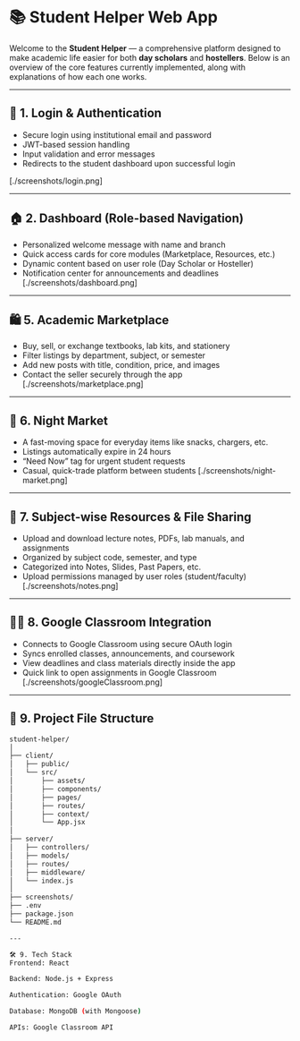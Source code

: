 # 📚 Student Helper Web App

Welcome to the **Student Helper** — a comprehensive platform designed to make academic life easier for both **day scholars** and **hostellers**. Below is an overview of the core features currently implemented, along with explanations of how each one works.

---

## 🔐 1. Login & Authentication

- Secure login using institutional email and password  
- JWT-based session handling  
- Input validation and error messages  
- Redirects to the student dashboard upon successful login

[./screenshots/login.png]

---

## 🏠 2. Dashboard (Role-based Navigation)

- Personalized welcome message with name and branch  
- Quick access cards for core modules (Marketplace, Resources, etc.)  
- Dynamic content based on user role (Day Scholar or Hosteller)  
- Notification center for announcements and deadlines
[./screenshots/dashboard.png]
---


## 🛍️ 5. Academic Marketplace

- Buy, sell, or exchange textbooks, lab kits, and stationery  
- Filter listings by department, subject, or semester  
- Add new posts with title, condition, price, and images  
- Contact the seller securely through the app
[./screenshots/marketplace.png]
---

## 🌙 6. Night Market

- A fast-moving space for everyday items like snacks, chargers, etc.  
- Listings automatically expire in 24 hours  
- “Need Now” tag for urgent student requests  
- Casual, quick-trade platform between students
[./screenshots/night-market.png]
---

## 📂 7. Subject-wise Resources & File Sharing

- Upload and download lecture notes, PDFs, lab manuals, and assignments  
- Organized by subject code, semester, and type  
- Categorized into Notes, Slides, Past Papers, etc.  
- Upload permissions managed by user roles (student/faculty)
[./screenshots/notes.png]
---

## 🧑‍🏫 8. Google Classroom Integration

- Connects to Google Classroom using secure OAuth login  
- Syncs enrolled classes, announcements, and coursework  
- View deadlines and class materials directly inside the app  
- Quick link to open assignments in Google Classroom
[./screenshots/googleClassroom.png]
---

## 📁 9. Project File Structure

```bash
student-helper/
│
├── client/                     
│   ├── public/
│   └── src/
│       ├── assets/
│       ├── components/
│       ├── pages/
│       ├── routes/
│       ├── context/
│       └── App.jsx
│
├── server/                     
│   ├── controllers/
│   ├── models/
│   ├── routes/
│   ├── middleware/
│   └── index.js
│
├── screenshots/               
├── .env                        
├── package.json
└── README.md

---

🛠 9. Tech Stack
Frontend: React

Backend: Node.js + Express

Authentication: Google OAuth

Database: MongoDB (with Mongoose)

APIs: Google Classroom API
